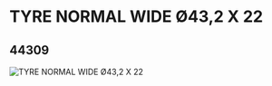 # TYRE NORMAL WIDE Ø43,2 X 22
## 44309
![TYRE NORMAL WIDE Ø43,2 X 22](https://lc-www-live-s.legocdn.com/media/bricks/5/2/4184286.jpg)